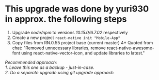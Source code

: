 # This upgrade was done by yuri930 in approx. the following steps
1. Upgrade *node/npm* to versions *10.15.0/6.7.02* respectively
2. Create a new project
```react-native init "Mobile-App"```
3. Copy files from RN.0.55 project base (current master)
4+ Quoted from chat: "Removed unnecessary libraries, remove react-native-awesome-font using react-native-vector-icon, and update libraries to latest."

*Recommended approach:*  
*1. Leave this one as a backup - just-in-case.*  
*2. Do a separate upgrade using git upgrade approach*  

